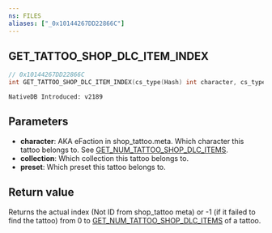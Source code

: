 ```yaml
---
ns: FILES
aliases: ["_0x10144267DD22866C"]
---
```

## GET_TATTOO_SHOP_DLC_ITEM_INDEX

```c
// 0x10144267DD22866C
int GET_TATTOO_SHOP_DLC_ITEM_INDEX(cs_type(Hash) int character, cs_type(Any) int collection, cs_type(int) Hash preset);
```

```
NativeDB Introduced: v2189
```

## Parameters
* **character**: AKA eFaction in shop_tattoo.meta. Which character this tattoo belongs to. See [GET_NUM_TATTOO_SHOP_DLC_ITEMS](#_0x278F76C3B0A8F109).
* **collection**: Which collection this tattoo belongs to.
* **preset**: Which preset this tattoo belongs to.

## Return value
Returns the actual index (Not ID from shop_tattoo meta) or -1 (if it failed to find the tattoo) from 0 to [GET_NUM_TATTOO_SHOP_DLC_ITEMS](#_0x278F76C3B0A8F109) of a tattoo.
